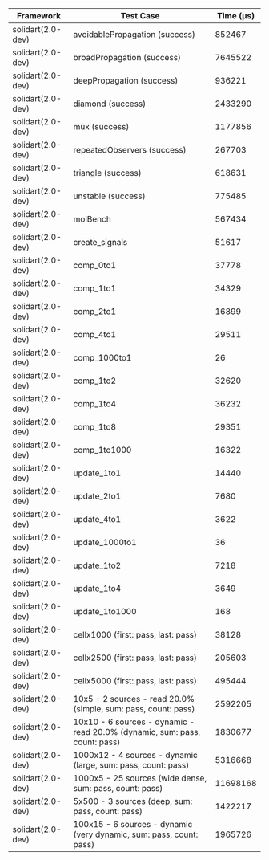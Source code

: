 | Framework | Test Case | Time (μs) |
| --- | --- | --- |
| solidart(2.0-dev) | avoidablePropagation (success) | 852467 |
| solidart(2.0-dev) | broadPropagation (success) | 7645522 |
| solidart(2.0-dev) | deepPropagation (success) | 936221 |
| solidart(2.0-dev) | diamond (success) | 2433290 |
| solidart(2.0-dev) | mux (success) | 1177856 |
| solidart(2.0-dev) | repeatedObservers (success) | 267703 |
| solidart(2.0-dev) | triangle (success) | 618631 |
| solidart(2.0-dev) | unstable (success) | 775485 |
| solidart(2.0-dev) | molBench | 567434 |
| solidart(2.0-dev) | create_signals | 51617 |
| solidart(2.0-dev) | comp_0to1 | 37778 |
| solidart(2.0-dev) | comp_1to1 | 34329 |
| solidart(2.0-dev) | comp_2to1 | 16899 |
| solidart(2.0-dev) | comp_4to1 | 29511 |
| solidart(2.0-dev) | comp_1000to1 | 26 |
| solidart(2.0-dev) | comp_1to2 | 32620 |
| solidart(2.0-dev) | comp_1to4 | 36232 |
| solidart(2.0-dev) | comp_1to8 | 29351 |
| solidart(2.0-dev) | comp_1to1000 | 16322 |
| solidart(2.0-dev) | update_1to1 | 14440 |
| solidart(2.0-dev) | update_2to1 | 7680 |
| solidart(2.0-dev) | update_4to1 | 3622 |
| solidart(2.0-dev) | update_1000to1 | 36 |
| solidart(2.0-dev) | update_1to2 | 7218 |
| solidart(2.0-dev) | update_1to4 | 3649 |
| solidart(2.0-dev) | update_1to1000 | 168 |
| solidart(2.0-dev) | cellx1000 (first: pass, last: pass) | 38128 |
| solidart(2.0-dev) | cellx2500 (first: pass, last: pass) | 205603 |
| solidart(2.0-dev) | cellx5000 (first: pass, last: pass) | 495444 |
| solidart(2.0-dev) | 10x5 - 2 sources - read 20.0% (simple, sum: pass, count: pass) | 2592205 |
| solidart(2.0-dev) | 10x10 - 6 sources - dynamic - read 20.0% (dynamic, sum: pass, count: pass) | 1830677 |
| solidart(2.0-dev) | 1000x12 - 4 sources - dynamic (large, sum: pass, count: pass) | 5316668 |
| solidart(2.0-dev) | 1000x5 - 25 sources (wide dense, sum: pass, count: pass) | 11698168 |
| solidart(2.0-dev) | 5x500 - 3 sources (deep, sum: pass, count: pass) | 1422217 |
| solidart(2.0-dev) | 100x15 - 6 sources - dynamic (very dynamic, sum: pass, count: pass) | 1965726 |
